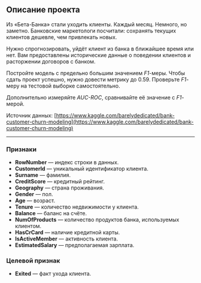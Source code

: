 ## Описание проекта

Из «Бета-Банка» стали уходить клиенты. Каждый месяц. Немного, но заметно. Банковские маркетологи посчитали: сохранять текущих клиентов дешевле, чем привлекать новых.

Нужно спрогнозировать, уйдёт клиент из банка в ближайшее время или нет. Вам предоставлены исторические данные о поведении клиентов и расторжении договоров с банком. 

Постройте модель с предельно большим значением *F1*-меры. Чтобы сдать проект успешно, нужно довести метрику до 0.59. Проверьте *F1*-меру на тестовой выборке самостоятельно.

Дополнительно измеряйте *AUC-ROC*, сравнивайте её значение с *F1*-мерой.

Источник данных: [https://www.kaggle.com/barelydedicated/bank-customer-churn-modeling](https://www.kaggle.com/barelydedicated/bank-customer-churn-modeling)

---
### Признаки
* **RowNumber** — индекс строки в данных.
* **CustomerId** — уникальный идентификатор клиента.
* **Surname** — фамилия.
* **CreditScore** — кредитный рейтинг.
* **Geography** — страна проживания.
* **Gender** — пол.
* **Age** — возраст.
* **Tenure** — количество недвижимости у клиента.
* **Balance** — баланс на счёте.
* **NumOfProducts** — количество продуктов банка, используемых клиентом.
* **HasCrCard** — наличие кредитной карты.
* **IsActiveMember** — активность клиента.
* **EstimatedSalary** — предполагаемая зарплата.

### Целевой признак
* **Exited** — факт ухода клиента.
